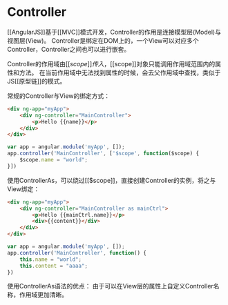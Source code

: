# Controller

[[AngularJS]]基于[[MVC]]模式开发，Controller的作用是连接模型层(Model)与视图层(View)。
Controller是绑定在DOM上的，一个View可以对应多个Controller，Controller之间也可以进行嵌套。

Controller的作用域由[[$scope]]传入，[[$scope]]对象只能调用作用域范围内的属性和方法。
在当前作用域中无法找到属性的时候，会去父作用域中查找，类似于JS[[原型链]]的模式。

常规的Controller与View的绑定方式：
```html
<div ng-app="myApp">
    <div ng-controller="MainController">
        <p>Hello {{name}}</p>
    </div>
</div>    
```

```js
var app = angular.module('myApp', []);
app.controller('MainController', ['$scope', function($scope) {
    $scope.name = "world";       
}])
```

使用ControllerAs，可以绕过[[$scope]]，直接创建Controller的实例，将之与View绑定：
```html
<div ng-app="myApp">
    <div ng-controller="MainController as mainCtrl">
        <p>Hello {{mainCtrl.name}}</p>
        <div>{{content}}</div>
    </div>
</div>    
```

```js
var app = angular.module('myApp', []);
app.controller('MainController', function() {
    this.name = "world"; 
    this.content = "aaaa";
})
```

使用ControllerAs语法的优点：
由于可以在View层的属性上自定义Controller名称，作用域更加清晰。